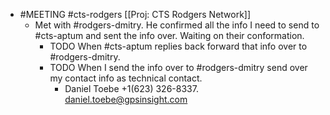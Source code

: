 - #MEETING #cts-rodgers [[Proj: CTS Rodgers Network]]
	- Met with #rodgers-dmitry. He confirmed all the info I need to send to #cts-aptum and sent the info over. Waiting on their conformation.
		- TODO When #cts-aptum replies back forward that info over to #rodgers-dmitry.
		- TODO  When I send the info over to #rodgers-dmitry send over my contact info as technical contact.
			- Daniel Toebe +1(623) 326-8337. daniel.toebe@gpsinsight.com